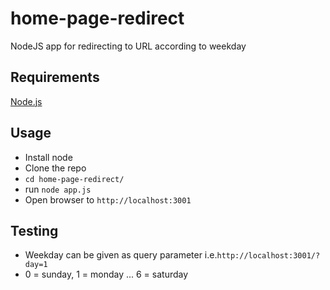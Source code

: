 # home-page-redirect
NodeJS app for redirecting to URL according to weekday
## Requirements
[Node.js](https://nodejs.org/en/)
## Usage
- Install node
- Clone the repo 
- ```cd home-page-redirect/``` 
- run ```node app.js```
- Open browser to ```http://localhost:3001``` 
## Testing
- Weekday can be given as query parameter i.e.```http://localhost:3001/?day=1```
- 0 = sunday, 1 = monday ... 6 = saturday